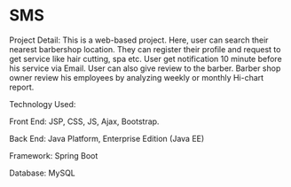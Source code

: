 # SMS

Project Detail: This is a web-based project. Here, user can search their nearest barbershop location. They can register their profile and request to get service like hair cutting, spa etc. User get notification 10 minute before his service via Email.  User can also give review to the barber. Barber shop owner review his employees by analyzing weekly or monthly Hi-chart report.


Technology Used:

Front End: JSP, CSS, JS, Ajax, Bootstrap.

Back End: Java Platform, Enterprise Edition (Java EE)

Framework: Spring Boot

Database: MySQL
